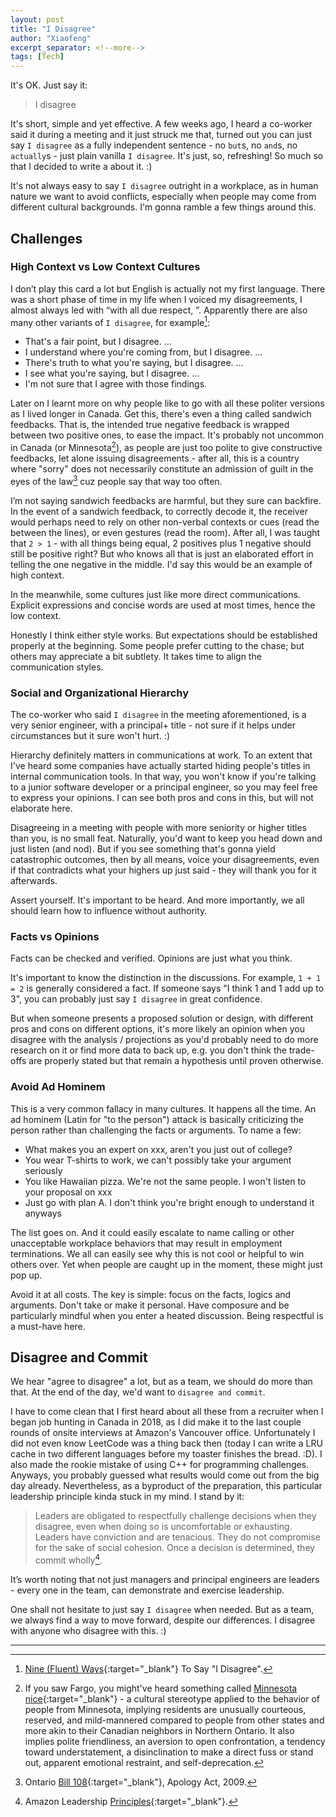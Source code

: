 ```yaml
---
layout: post
title: "I Disagree"
author: "Xiaofeng"
excerpt_separator: <!--more-->
tags: [Tech]
---
```

It's OK. Just say it<!--more-->:

> I disagree

It's short, simple and yet effective. A few weeks ago, I heard a co-worker said it during a meeting and it just struck me that, turned out you can just say `I disagree` as a fully independent sentence - no `but`s, no `and`s, no `actually`s - just plain vanilla `I disagree`. It's just, so, refreshing! So much so that I decided to write a about it. :)

It's not always easy to say `I disagree` outright in a workplace, as in human nature we want to avoid conflicts, especially when people may come from different cultural backgrounds. I'm gonna ramble a few things around this.

## Challenges

### High Context vs Low Context Cultures

I don’t play this card a lot but English is actually not my first language. There was a short phase of time in my life when I voiced my disagreements, I almost always led with “with all due respect, ”. Apparently there are also many other variants of `I disagree`, for example[^fn1]:

* That's a fair point, but I disagree. ...
* I understand where you're coming from, but I disagree. ...
* There's truth to what you're saying, but I disagree. ...
* I see what you're saying, but I disagree. ...
* I'm not sure that I agree with those findings.

Later on I learnt more on why people like to go with all these politer versions as I lived longer in Canada. Get this, there's even a thing called sandwich feedbacks. That is, the intended true negative feedback is wrapped between two positive ones, to ease the impact. It's probably not uncommon in Canada (or Minnesota[^fn2]), as people are just too polite to give constructive feedbacks, let alone issuing disagreements - after all, this is a country where "sorry" does not necessarily constitute an admission of guilt in the eyes of the law[^fn3] cuz people say that way too often.

I’m not saying sandwich feedbacks are harmful, but they sure can backfire. In the event of a sandwich feedback, to correctly decode it, the receiver would perhaps need to rely on other non-verbal contexts or cues (read the between the lines), or even gestures (read the room). After all, I was taught that `2 > 1` - with all things being equal, 2 positives plus 1 negative should still be positive right? But who knows all that is just an elaborated effort in telling the one negative in the middle. I'd say this would be an example of high context.

In the meanwhile, some cultures just like more direct communications. Explicit expressions and concise words are used at most times, hence the low context.

Honestly I think either style works. But expectations should be established properly at the beginning. Some people prefer cutting to the chase; but others may appreciate a bit subtlety. It takes time to align the communication styles.

### Social and Organizational Hierarchy

The co-worker who said `I disagree` in the meeting aforementioned, is a very senior engineer, with a principal+ title - not sure if it helps under circumstances but it sure won't hurt. :)

Hierarchy definitely matters in communications at work. To an extent that I've heard some companies have actually started hiding people's titles in internal communication tools. In that way, you won't know if you're talking to a junior software developer or a principal engineer, so you may feel free to express your opinions. I can see both pros and cons in this, but will not elaborate here.

Disagreeing in a meeting with people with more seniority or higher titles than you, is no small feat. Naturally, you'd want to keep you head down and just listen (and nod). But if you see something that's gonna yield catastrophic outcomes, then by all means, voice your disagreements, even if that contradicts what your highers up just said - they will thank you for it afterwards.

Assert yourself. It's important to be heard. And more importantly, we all should learn how to influence without authority.

### Facts vs Opinions

Facts can be checked and verified. Opinions are just what you think.

It's important to know the distinction in the discussions. For example, `1 + 1 = 2` is generally considered a fact. If someone says "I think 1 and 1 add up to 3", you can probably just say `I disagree` in great confidence.

But when someone presents a proposed solution or design, with different pros and cons on different options, it's more likely an opinion when you disagree with the analysis / projections as you'd probably need to do more research on it or find more data to back up, e.g. you don't think the trade-offs are properly stated but that remain a hypothesis until proven otherwise.

### Avoid Ad Hominem

This is a very common fallacy in many cultures. It happens all the time. An ad hominem (Latin for "to the person") attack is basically criticizing the person rather than challenging the facts or arguments. To name a few:

* What makes you an expert on xxx, aren't you just out of college?
* You wear T-shirts to work, we can't possibly take your argument seriously
* You like Hawaiian pizza. We're not the same people. I won't listen to your proposal on xxx
* Just go with plan A. I don't think you're bright enough to understand it anyways

The list goes on. And it could easily escalate to name calling or other unacceptable workplace behaviors that may result in employment terminations. We all can easily see why this is not cool or helpful to win others over. Yet when people are caught up in the moment, these might just pop up.

Avoid it at all costs. The key is simple: focus on the facts, logics and arguments. Don't take or make it personal. Have composure and be particularly mindful when you enter a heated discussion. Being respectful is a must-have here.

## Disagree and Commit

We hear "agree to disagree" a lot, but as a team, we should do more than that. At the end of the day, we'd want to `disagree and commit`.

I have to come clean that I first heard about all these from a recruiter when I began job hunting in Canada in 2018, as I did make it to the last couple rounds of onsite interviews at Amazon's Vancouver office. Unfortunately I did not even know LeetCode was a thing back then (today I can write a LRU cache in two different languages before my toaster finishes the bread. :D). I also made the rookie mistake of using C++ for programming challenges. Anyways, you probably guessed what results would come out from the big day already. Nevertheless, as a byproduct of the preparation, this particular leadership principle kinda stuck in my mind. I stand by it:

> Leaders are obligated to respectfully challenge decisions when they disagree, even when doing so is uncomfortable or exhausting. Leaders have conviction and are tenacious. They do not compromise for the sake of social cohesion. Once a decision is determined, they commit wholly[^fn4].

It’s worth noting that not just managers and principal engineers are leaders - every one in the team, can demonstrate and exercise leadership.

One shall not hesitate to just say `I disagree` when needed. But as a team, we always find a way to move forward, despite our differences. I disagree with anyone who disagree with this. :)

---
[^fn1]: [Nine (Fluent) Ways](https://languagetool.org/insights/post/i-disagree-synonyms){:target="_blank"} To Say "I Disagree".
[^fn2]: If you saw Fargo, you might've heard something called [Minnesota nice](https://en.wikipedia.org/wiki/Minnesota_nice){:target="_blank"} - a cultural stereotype applied to the behavior of people from Minnesota, implying residents are unusually courteous, reserved, and mild-mannered compared to people from other states and more akin to their Canadian neighbors in Northern Ontario. It also implies polite friendliness, an aversion to open confrontation, a tendency toward understatement, a disinclination to make a direct fuss or stand out, apparent emotional restraint, and self-deprecation.
[^fn3]: Ontario [Bill 108](https://www.ola.org/en/legislative-business/bills/parliament-39/session-1/bill-108){:target="_blank"}, Apology Act, 2009.
[^fn4]: Amazon Leadership [Principles](https://www.amazon.jobs/content/en/our-workplace/leadership-principles){:target="_blank"}.
